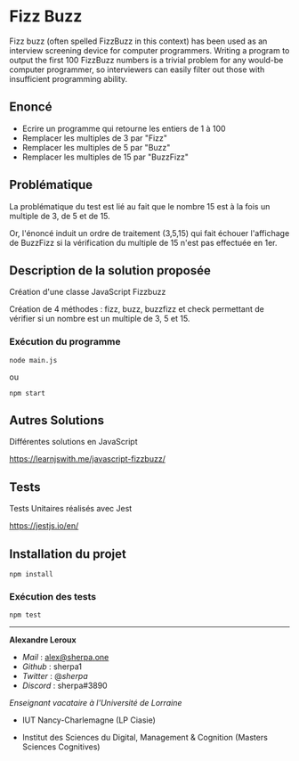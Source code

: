 # Fizz Buzz

Fizz buzz (often spelled FizzBuzz in this context) has been used as an interview screening device for computer programmers. Writing a program to output the first 100 FizzBuzz numbers is a trivial problem for any would-be computer programmer, so interviewers can easily filter out those with insufficient programming ability.

## Enoncé

- Ecrire un programme qui retourne les entiers de 1 à 100
- Remplacer les multiples de 3 par "Fizz"
- Remplacer les multiples de 5 par "Buzz"
- Remplacer les multiples de 15 par "BuzzFizz"

## Problématique

La problématique du test est lié au fait que le nombre 15 est à la fois un multiple de 3, de 5 et de 15.

Or, l'énoncé induit un ordre de traitement (3,5,15) qui fait échouer l'affichage de BuzzFizz si la vérification du multiple de 15 n'est pas effectuée en 1er.

## Description de la solution proposée

Création d'une classe JavaScript Fizzbuzz

Création de 4 méthodes : fizz, buzz, buzzfizz et check permettant de vérifier si un nombre est un multiple de 3, 5 et 15.

### Exécution du programme

`node main.js`

ou

`npm start`

## Autres Solutions

Différentes solutions en JavaScript

<https://learnjswith.me/javascript-fizzbuzz/>

## Tests

Tests Unitaires réalisés avec Jest

<https://jestjs.io/en/>

## Installation du projet

`npm install`

### Exécution des tests

`npm test`

---

**Alexandre Leroux**

- _Mail_ : alex@sherpa.one
- _Github_ : sherpa1
- _Twitter_ : @_sherpa_
- _Discord_ : sherpa#3890

_Enseignant vacataire à l'Université de Lorraine_

- IUT Nancy-Charlemagne (LP Ciasie)

- Institut des Sciences du Digital, Management & Cognition (Masters Sciences Cognitives)
